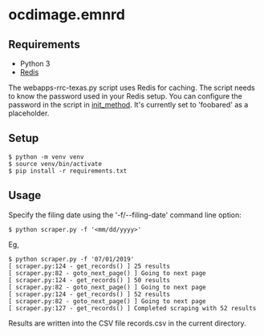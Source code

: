 # ocdimage.emnrd

## Requirements

- Python 3
- [Redis](https://redis.io/download)

The webapps-rrc-texas.py script uses Redis for caching. The script needs to know the password used in your Redis setup. You
can configure the password in the script in [init_method](). It's currently set to 'foobared' as a placeholder.

## Setup

    $ python -m venv venv
    $ source venv/bin/activate
    $ pip install -r requirements.txt

## Usage

Specify the filing date using the '-f/--filing-date' command line option:

    $ python scraper.py -f '<mm/dd/yyyy>'

Eg,

    $ python scraper.py -f '07/01/2019'
    [ scraper.py:124 - get_records() ] 25 results
    [ scraper.py:82 - goto_next_page() ] Going to next page
    [ scraper.py:124 - get_records() ] 50 results
    [ scraper.py:82 - goto_next_page() ] Going to next page
    [ scraper.py:124 - get_records() ] 52 results
    [ scraper.py:82 - goto_next_page() ] Going to next page
    [ scraper.py:127 - get_records() ] Completed scraping with 52 results

Results are written into the CSV file records.csv in the current directory.

